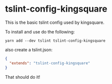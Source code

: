 # tslint-config-kingsquare

This is the basic tslint config used by kingsquare.

To install and use do the following:

```
yarn add --dev tslint tslint-config-kingsquare
```
also create a tslint.json:

```json
{
  "extends": "tslint-config-kingsquare"
}
```

That should do it!

